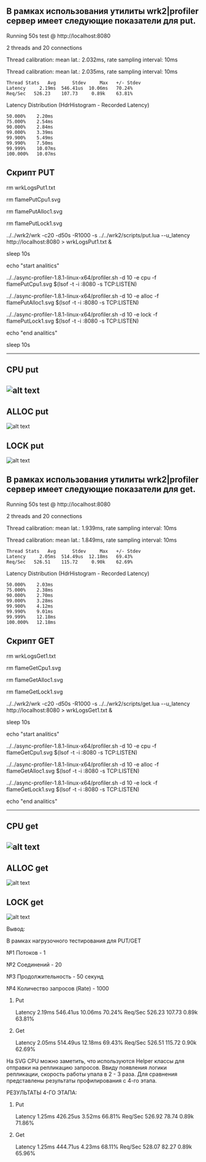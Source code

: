 В рамках использования утилиты wrk2|profiler сервер имеет следующие показатели для put.
---------------------------------------------------------------------------------------

Running 50s test @ http://localhost:8080
  
  2 threads and 20 connections
    
  Thread calibration: mean lat.: 2.032ms, rate sampling interval: 10ms
  
  Thread calibration: mean lat.: 2.035ms, rate sampling interval: 10ms
  
    Thread Stats   Avg      Stdev     Max   +/- Stdev
    Latency     2.19ms  546.41us  10.06ms   70.24%
    Req/Sec   526.23    107.73     0.89k    63.81%
  
  Latency Distribution (HdrHistogram - Recorded Latency)
    
    50.000%    2.20ms
    75.000%    2.54ms
    90.000%    2.84ms
    99.000%    3.39ms
    99.900%    5.49ms
    99.990%    7.50ms
    99.999%    10.07ms
    100.000%   10.07ms
    
Скрипт PUT
----------------------------------------------------------------

rm wrkLogsPut1.txt

rm flamePutCpu1.svg 

rm flamePutAlloc1.svg 

rm flamePutLock1.svg

../../wrk2/wrk -c20 -d50s -R1000 -s ../../wrk2/scripts/put.lua --u_latency http://localhost:8080 > wrkLogsPut1.txt &

sleep 10s

echo "start analitics"

../../async-profiler-1.8.1-linux-x64/profiler.sh -d 10 -e cpu -f flamePutCpu1.svg $(lsof -t -i :8080 -s TCP:LISTEN) 

../../async-profiler-1.8.1-linux-x64/profiler.sh -d 10 -e alloc -f flamePutAlloc1.svg $(lsof -t -i :8080 -s TCP:LISTEN) 

../../async-profiler-1.8.1-linux-x64/profiler.sh -d 10 -e lock -f flamePutLock1.svg $(lsof -t -i :8080 -s TCP:LISTEN)

echo "end analitics"

sleep 10s

----------------------------------------------------------------
CPU put
----------------------------------------------------
![alt text](flamePutCpu1.svg "put cpu")
------------------------------------------------------
ALLOC put
----------------------------------------------------
![alt text](flamePutAlloc1.svg "put alloc")

LOCK put
----------------------------------------------------
![alt text](flamePutLock1.svg "put lock")







В рамках использования утилиты wrk2|profiler сервер имеет следующие показатели для get.
---------------------------------------------------------------------------------------

Running 50s test @ http://localhost:8080

  2 threads and 20 connections

  Thread calibration: mean lat.: 1.939ms, rate sampling interval: 10ms

  Thread calibration: mean lat.: 1.849ms, rate sampling interval: 10ms

    Thread Stats   Avg      Stdev     Max   +/- Stdev
    Latency     2.05ms  514.49us  12.18ms   69.43%
    Req/Sec   526.51    115.72     0.90k    62.69%
  
  Latency Distribution (HdrHistogram - Recorded Latency)
    
    50.000%    2.03ms
    75.000%    2.38ms
    90.000%    2.70ms
    99.000%    3.28ms
    99.900%    4.12ms
    99.990%    9.01ms
    99.999%    12.18ms
    100.000%   12.18ms

Скрипт GET
----------------------------------------------------------------

rm wrkLogsGet1.txt

rm flameGetCpu1.svg 

rm flameGetAlloc1.svg  

rm flameGetLock1.svg 

../../wrk2/wrk -c20 -d50s -R1000 -s ../../wrk2/scripts/get.lua --u_latency http://localhost:8080 > wrkLogsGet1.txt &

sleep 10s

echo "start analitics"

../../async-profiler-1.8.1-linux-x64/profiler.sh -d 10 -e cpu -f flameGetCpu1.svg $(lsof -t -i :8080 -s TCP:LISTEN) 

../../async-profiler-1.8.1-linux-x64/profiler.sh -d 10 -e alloc -f flameGetAlloc1.svg $(lsof -t -i :8080 -s TCP:LISTEN) 

../../async-profiler-1.8.1-linux-x64/profiler.sh -d 10 -e lock -f flameGetLock1.svg $(lsof -t -i :8080 -s TCP:LISTEN) 

echo "end analitics"

----------------------------------------------------------------
CPU get
----------------------------------------------------
![alt text](flameGetCpu1.svg "get cpu")
------------------------------------------------------
ALLOC get
----------------------------------------------------
![alt text](flameGetAlloc1.svg "get alloc")

LOCK get
----------------------------------------------------
![alt text](flameGetLock1.svg "get lock")

Вывод:

В рамках нагрузочного тестирования для PUT/GET

№1 Потоков - 1 

№2 Соединений - 20

№3 Продолжительность - 50 секунд

№4 Количество запросов (Rate) - 1000

1) Put
   
   
    Latency    2.19ms  546.41us  10.06ms   70.24%
    Req/Sec   526.23    107.73     0.89k    63.81%

2) Get

    
    Latency    2.05ms  514.49us  12.18ms   69.43%
    Req/Sec   526.51    115.72     0.90k    62.69%
 

На SVG СPU можно заметить, что используются Helper классы для отправки на репликацию запросов. 
Ввиду появления логики репликации, скорость работы упала в 2 - 3 раза. 
Для сравнения представлены результаты профилирования с 4-го этапа. 


РЕЗУЛЬТАТЫ 4-ГО ЭТАПА:

1) Put

    
     Latency     1.25ms  426.25us   3.52ms   66.81%
     Req/Sec   526.92     78.74     0.89k    71.86%

2) Get


    Latency     1.25ms  444.71us   4.23ms   68.11%
    Req/Sec   528.07     82.27     0.89k    65.96%
 

